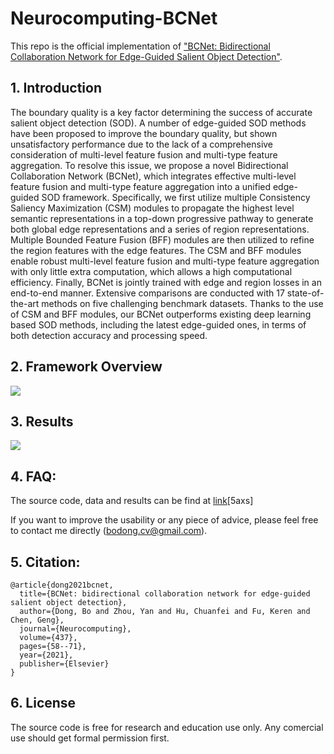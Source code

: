 
# Neurocomputing-BCNet

This repo is the official implementation of ["BCNet: Bidirectional Collaboration Network for Edge-Guided Salient Object Detection"](https://www.sciencedirect.com/science/article/abs/pii/S0925231221000552). 



## 1. Introduction

The boundary quality is a key factor determining the success of accurate salient object detection (SOD). A number of edge-guided SOD methods have been proposed to improve the boundary quality, but shown unsatisfactory performance due to the lack of a comprehensive consideration of multi-level feature fusion and multi-type feature aggregation. To resolve this issue, we propose a novel Bidirectional Collaboration Network (BCNet), which integrates effective multi-level feature fusion and multi-type feature aggregation into a unified edge-guided SOD framework. Specifically, we first utilize multiple Consistency Saliency Maximization (CSM) modules to propagate the highest level semantic representations in a top-down progressive pathway to generate both global edge representations and a series of region representations. Multiple Bounded Feature Fusion (BFF) modules are then utilized to refine the region features with the edge features. The CSM and BFF modules enable robust multi-level feature fusion and multi-type feature aggregation with only little extra computation, which allows a high computational efficiency. Finally, BCNet is jointly trained with edge and region losses in an end-to-end manner. Extensive comparisons are conducted with 17 state-of-the-art methods on five challenging benchmark datasets. Thanks to the use of CSM and BFF modules, our BCNet outperforms existing deep learning based SOD methods, including the latest edge-guided ones, in terms of both detection accuracy and processing speed.



## 2. Framework Overview
![](https://github.com/dongbo811/Neurocomputing-SOD/blob/main/bcnet_net.png)


## 3. Results
![](https://github.com/dongbo811/Neurocomputing-SOD/blob/main/results.png)

 
## 4. FAQ:
The source code, data and results can be find at [link](https://pan.baidu.com/s/1PE53Pd95gF3Mm30JX5EMWA?pwd=5axs)[5axs]

If you want to improve the usability or any piece of advice, please feel free to contact me directly (bodong.cv@gmail.com).

## 5. Citation:
```
@article{dong2021bcnet,
  title={BCNet: bidirectional collaboration network for edge-guided salient object detection},
  author={Dong, Bo and Zhou, Yan and Hu, Chuanfei and Fu, Keren and Chen, Geng},
  journal={Neurocomputing},
  volume={437},
  pages={58--71},
  year={2021},
  publisher={Elsevier}
}
```
## 6. License
The source code is free for research and education use only. Any comercial use should get formal permission first.
